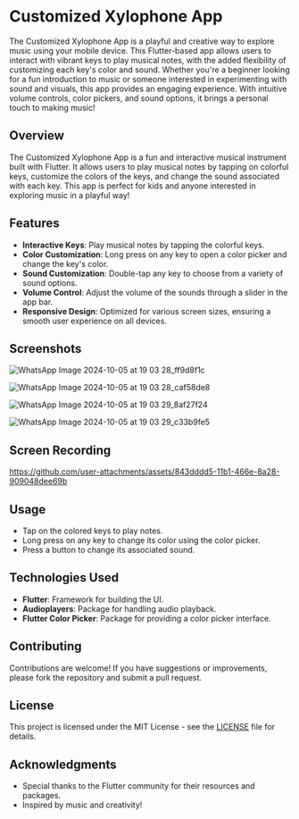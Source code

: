 
# Customized Xylophone App
The Customized Xylophone App is a playful and creative way to explore music using your mobile device. This Flutter-based app allows users to interact with vibrant keys to play musical notes, with the added flexibility of customizing each key's color and sound. Whether you're a beginner looking for a fun introduction to music or someone interested in experimenting with sound and visuals, this app provides an engaging experience. With intuitive volume controls, color pickers, and sound options, it brings a personal touch to making music!

## Overview

The Customized Xylophone App is a fun and interactive musical instrument built with Flutter. It allows users to play musical notes by tapping on colorful keys, customize the colors of the keys, and change the sound associated with each key. This app is perfect for kids and anyone interested in exploring music in a playful way!

## Features

- **Interactive Keys**: Play musical notes by tapping the colorful keys.
- **Color Customization**: Long press on any key to open a color picker and change the key's color.
- **Sound Customization**: Double-tap any key to choose from a variety of sound options.
- **Volume Control**: Adjust the volume of the sounds through a slider in the app bar.
- **Responsive Design**: Optimized for various screen sizes, ensuring a smooth user experience on all devices.

## Screenshots

![WhatsApp Image 2024-10-05 at 19 03 28_ff9d8f1c](https://github.com/user-attachments/assets/0ccb726b-8abf-4c3b-96b7-cf1bd4ff28b3)

![WhatsApp Image 2024-10-05 at 19 03 28_caf58de8](https://github.com/user-attachments/assets/fdbbe4e3-02e6-4fd6-bf38-1db8f2a3b68d)

![WhatsApp Image 2024-10-05 at 19 03 29_8af27f24](https://github.com/user-attachments/assets/c239ac67-694c-4f27-ae6b-3631ce1e26ca)

![WhatsApp Image 2024-10-05 at 19 03 29_c33b9fe5](https://github.com/user-attachments/assets/234585cd-5a27-42c5-aea6-8176dfa0e7f7)

## Screen Recording
https://github.com/user-attachments/assets/843dddd5-11b1-466e-8a28-909048dee69b

## Usage

- Tap on the colored keys to play notes.
- Long press on any key to change its color using the color picker.
- Press a button to change its associated sound.


## Technologies Used

- **Flutter**: Framework for building the UI.
- **Audioplayers**: Package for handling audio playback.
- **Flutter Color Picker**: Package for providing a color picker interface.

## Contributing

Contributions are welcome! If you have suggestions or improvements, please fork the repository and submit a pull request.

## License

This project is licensed under the MIT License - see the [LICENSE](LICENSE) file for details.

## Acknowledgments

- Special thanks to the Flutter community for their resources and packages.
- Inspired by music and creativity!

